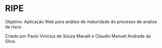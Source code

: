 # RIPE

Objetivo: Aplicação Web para análise de maturidade do processo de análise de risco.

Criado por Paulo Vinicius de Souza Mavalli e Claudio Manuel Andrade da Silva.

